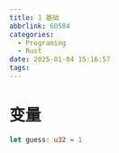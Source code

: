 ```yaml
---
title: 1 基础
abbrlink: 60584
categories:
  - Programing
  - Rust
date: 2025-01-04 15:16:57
tags:
---
```



# 变量


```rust
let guess: u32 = 1
```